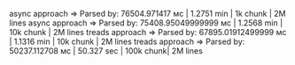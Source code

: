 async approach  => Parsed by: 76504.971417 мс       | 1.2751 min    | 1k chunk  | 2M lines
async approach  => Parsed by: 75408.95049999999 мс  | 1.2568 min    | 10k chunk | 2M lines
treads approach => Parsed by: 67895.01912499999 мс  | 1.1316 min    | 10k chunk | 2M lines
treads approach => Parsed by: 50237.112708 мс       | 50.327 sec    | 100k chunk| 2M lines
